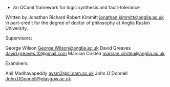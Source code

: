 * An OCaml framework for logic synthesis and fault-tolerance

Written by Jonathan Richard Robert Kimmitt <jonathan.kimmitt@anglia.ac.uk>
in part-credit for the degree of doctor of philosophy at
Anglia Ruskin University.

Supervisors:

George Wilson <George.Wilson@anglia.ac.uk>
David Greaves <david.greaves.10@gmail.com>
Marcian Cirstea <marcian.cirstea@anglia.ac.uk>

Examiners:

Anil Madhavapeddy <avsm2@cl.cam.ac.uk>
John O'Donnell <John.ODonnell@glasgow.ac.uk>
